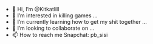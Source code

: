 - 👋 Hi, I’m @Kitkatlill
- 👀 I’m interested in killing games ...
- 🌱 I’m currently learning how to get my shit together ...
- 💞️ I’m looking to collaborate on ...
- 📫 How to reach me Snapchat: pb_sisi

<!---
Kitkatlill/Kitkatlill is a ✨ special ✨ repository because its `README.md` (this file) appears on your GitHub profile.
You can click the Preview link to take a look at your changes.
--->
